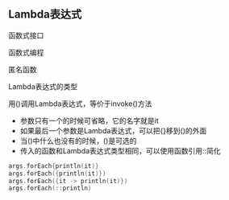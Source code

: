 ## Lambda表达式

函数式接口

函数式编程

匿名函数

Lambda表达式的类型

用()调用Lambda表达式，等价于invoke()方法

- 参数只有一个的时候可省略，它的名字就是it
- 如果最后一个参数是Lambda表达式，可以把{}移到()的外面
- 当()中什么也没有的时候，()是可选的
- 传入的函数和Lambda表达式类型相同，可以使用函数引用::简化

```kotlin
args.forEach{println(it)}
args.forEach({println(it)})
args.forEach({it -> println(it)})
args.forEach(::println)
```

